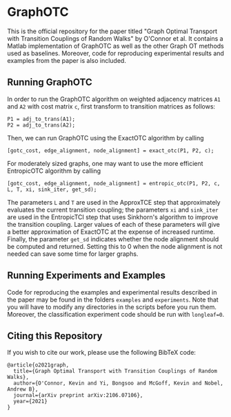 # GraphOTC
 
This is the official repository for the paper titled "Graph Optimal Transport with Transition Couplings of Random Walks" by O'Connor et al. It contains a Matlab implementation of GraphOTC as well as the other Graph OT methods used as baselines. Moreover, code for reproducing experimental results and examples from the paper is also included.

## Running GraphOTC
In order to run the GraphOTC algorithm on weighted adjacency matrices `A1` and `A2` with cost matrix `c`, first transform to transition matrices as follows:
```
P1 = adj_to_trans(A1);
P2 = adj_to_trans(A2);
```
Then, we can run GraphOTC using the ExactOTC algorithm by calling
```
[gotc_cost, edge_alignment, node_alignment] = exact_otc(P1, P2, c);
```
For moderately sized graphs, one may want to use the more efficient EntropicOTC algorithm by calling
```
[gotc_cost, edge_alignment, node_alignment] = entropic_otc(P1, P2, c, L, T, xi, sink_iter, get_sd);
```
The parameters `L` and `T` are used in the ApproxTCE step that approximately evaluates the current transition coupling; the parameters `xi` and `sink_iter` are used in the EntropicTCI step that uses Sinkhorn's algorithm to improve the transition coupling. Larger values of each of these parameters will give a better approximation of ExactOTC at the expense of increased runtime. Finally, the parameter `get_sd` indicates whether the node alignment should be computed and returned. Setting this to 0 when the node alignment is not needed can save some time for larger graphs.

## Running Experiments and Examples
Code for reproducing the examples and experimental results described in the paper may be found in the folders `examples` and `experiments`. Note that you will have to modify any directories in the scripts before you run them. Moreover, the classification experiment code should be run with `longleaf=0`.

## Citing this Repository
If you wish to cite our work, please use the following BibTeX code:
```
@article{o2021graph,
  title={Graph Optimal Transport with Transition Couplings of Random Walks},
  author={O'Connor, Kevin and Yi, Bongsoo and McGoff, Kevin and Nobel, Andrew B},
  journal={arXiv preprint arXiv:2106.07106},
  year={2021}
}
```
